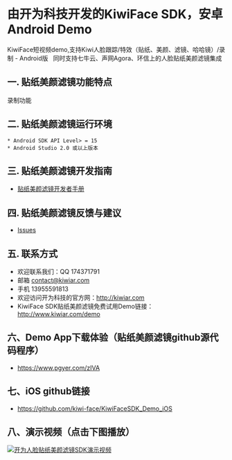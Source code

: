 # 由开为科技开发的KiwiFace SDK，安卓Android Demo

KiwiFace短视频demo,支持Kiwi人脸跟踪/特效（贴纸、美颜、滤镜、哈哈镜）/录制 - Android版   
同时支持七牛云、声网Agora、环信上的人脸贴纸美颜滤镜集成

## 一. 贴纸美颜滤镜功能特点

录制功能                                                                                                                                                                                                                                                                         

## 二. 贴纸美颜滤镜运行环境

```
* Android SDK API Level> = 15
* Android Studio 2.0 或以上版本
```

## 三. 贴纸美颜滤镜开发指南

 - [贴纸美颜滤镜开发者手册](https://github.com/kiwi-face/KiwiFaceSDK_Demo_Android/blob/master/docs/android-dev-instruction.md)                                                                                                                                                                                                                         

## 四. 贴纸美颜滤镜反馈与建议

- [Issues](https://github.com/kiwi-face/KWQiniuDemo_Android/issues)


## 五. 联系方式

- 欢迎联系我们：QQ 174371791 
- 邮箱  contact@kiwiar.com  
- 手机 13955591813
- 欢迎访问开为科技的官方网：http://kiwiar.com
- KiwiFace SDK贴纸美颜滤镜免费试用Demo链接：http://www.kiwiar.com/demo

## 六、Demo App下载体验（贴纸美颜滤镜github源代码程序）
- https://www.pgyer.com/zIVA


## 七、iOS github链接
- https://github.com/kiwi-face/KiwiFaceSDK_Demo_iOS

## 八、演示视频（点击下图播放）

[![开为人脸贴纸美颜滤镜SDK演示视频](http://ogbqmomng.bkt.clouddn.com/kiwiar/img/lens/lens-photo-1.png)](http://ogbqmomng.bkt.clouddn.com/kiwiar/media/kiwiface-demo.mp4)




